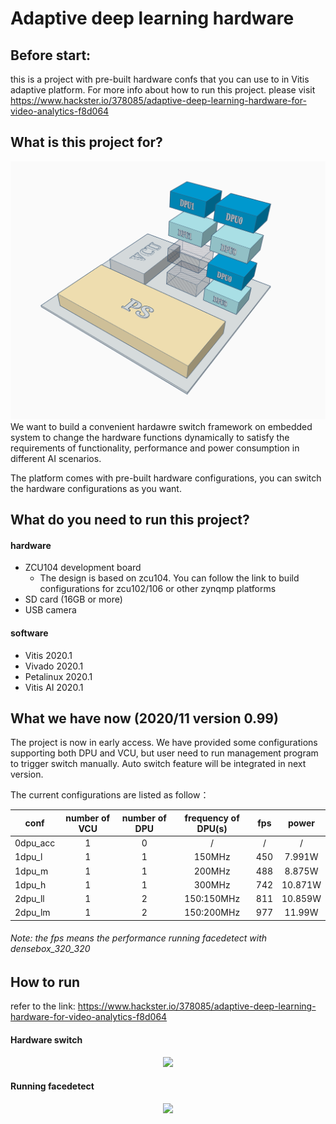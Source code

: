 # Adaptive deep learning hardware
 
## Before start:
this is a project with pre-built hardware confs that you can use to in Vitis adaptive platform. For more info about how to run this project. please visit https://www.hackster.io/378085/adaptive-deep-learning-hardware-for-video-analytics-f8d064

## What is this project for?
<div align=center><img width="600" src="https://github.com/luyufan498/Adaptive-deep-learning-hardware/blob/main/pic/system.png"/></div>
We want to build a convenient hardawre switch framework on embedded system to change the hardware functions dynamically to satisfy the requirements of functionality, performance and power consumption in different AI scenarios.

The platform comes with pre-built hardware configurations, you can switch the hardware configurations as you want.


## What do you need to run this project?
#### hardware 
- ZCU104 development board
  - The design is based on zcu104. You can follow the link to build configurations for zcu102/106 or other zynqmp platforms 
- SD card (16GB or more)
- USB camera

#### software
- Vitis 2020.1
- Vivado 2020.1
- Petalinux 2020.1
- Vitis AI 2020.1

## What we have now (2020/11 version 0.99) 
The project is now in early access. 
We have provided some configurations supporting both DPU and VCU, but user need to run management program to trigger switch manually. Auto switch feature will be integrated in next version.

The current configurations are listed as follow：


| conf | number of VCU | number of DPU | frequency of DPU(s) | fps |power|
| ---------- | :-----------:  | :-----------: | :-----------: | :-----------: | :-----------: |
| 0dpu_acc | 1 | 0 | / | / | / |
| 1dpu_l | 1 | 1 | 150MHz | 450 |7.991W|
| 1dpu_m | 1 | 1 | 200MHz | 488 |8.875W|
| 1dpu_h | 1 | 1 | 300MHz | 742 |10.871W|
| 2dpu_ll | 1 | 2 | 150:150MHz | 811 |10.859W|
| 2dpu_lm | 1 | 2 | 150:200MHz | 977 |11.99W|
###### Note: the fps means the performance running facedetect with densebox_320_320 

## How to run 
refer to the link: https://www.hackster.io/378085/adaptive-deep-learning-hardware-for-video-analytics-f8d064

#### Hardware switch
<div align=center><img width="600" src="https://github.com/luyufan498/Adaptive-deep-learning-hardware/blob/main/pic/gif_how_to_run.gif"/></div>

#### Running facedetect
<div align=center><img width="600" src="https://github.com/luyufan498/Adaptive-deep-learning-hardware/blob/main/pic/gif_facedetect.gif"/></div>


